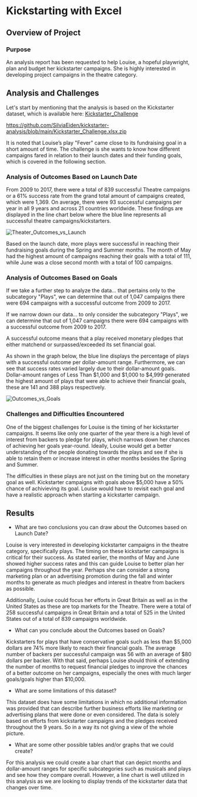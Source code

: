 # Kickstarting with Excel

## Overview of Project

### Purpose
An analysis report has been requested to help Louise, a hopeful playwright, plan and budget her kickstarter campaigns. She is highly interested in developing project campaigns in the theatre category.   

## Analysis and Challenges
Let's start by mentioning that the analysis is based on the Kickstarter dataset, which is available here: [Kickstarter_Challenge](Kickstarter_Challenge.xlsx.zip)

https://github.com/SilviaEiden/kickstarter-analysis/blob/main/Kickstarter_Challenge.xlsx.zip

It is noted that Louise’s play "Fever" came close to its fundraising goal in a short amount of time. The challenge is she wants to know how different campaigns fared in relation to their launch dates and their funding goals, which is covered in the following section.

### Analysis of Outcomes Based on Launch Date
From 2009 to 2017, there were a total of 839 successful Theatre campaigns or a 61% success rate from the grand total amount of campaigns created, which were 1,369. On average, there were 93 successful campaigns per year in all 9 years and across 21 countries worldwide. These findings are displayed in the line chart below where the blue line represents all successful theatre campaigns/kickstarters.

![Theater_Outcomes_vs_Launch](Theater_Outcomes_vs_Launch.png)

Based on the launch date, more plays were successful in reaching their fundraising goals during the Spring and Summer months. The month of May had the highest amount of campaigns reaching their goals with a total of 111, while June was a close second month with a total of 100 campaigns. 

### Analysis of Outcomes Based on Goals
If we take a further step to analyze the data... that pertains only to the subcategory "Plays", we can determine that out of 1,047 campaigns there were 694 campaigns with a successful outcome from 2009 to 2017.

If we narrow down our data... to only consider the subcategory "Plays", we can determine that out of 1,047 campaigns there were 694 campaigns with a successful outcome from 2009 to 2017.

A successful outcome means that a play received monetary pledges that either matchend or surpassed/exceeded its set financial goal. 

As shown in the graph below, the blue line displays the percentage of plays with a successful outcome per dollar-amount range. Furthermore, we can see that success rates varied largely due to their dollar-amount goals. Dollar-amount ranges of Less Than $1,000 and $1,000 to $4,999 generated the highest amount of plays that were able to achieve their financial goals, these are 141 and 388 plays respectively.      

![Outcomes_vs_Goals](Outcomes_vs_Goals.png)

### Challenges and Difficulties Encountered

One of the biggest challenges for Louise is the timing of her kickstarter campaigns. It seems like only one quarter of the year there is a high level of interest from backers to pledge for plays, which narrows down her chances of achieving her goals year-round. Ideally, Louise would get a better understanding of the people donating towards the plays and see if she is able to retain them or increase interest in other months besides the Spring and Summer.

The difficulties in these plays are not just on the timing but on the monetary goal as well. Kickstarter campaigns with goals above $5,000 have a 50% chance of achivieving its goal. Louise would have to revisit each goal and have a realistic approach when starting a kickstarter campaign. 

## Results

- What are two conclusions you can draw about the Outcomes based on Launch Date?

Louise is very interested in developing kickstarter campaigns in the theatre category, specifically plays. The timing on these kickstarter campaigns is critical for their success. As stated earlier, the months of May and June showed higher success rates and this can guide Louise to better plan her campaigns throughout the year. Perhaps she can consider a strong marketing plan or an advertising promotion during the fall and winter months to generate as much pledges and interest in theatre from backers as possible.

Additionally, Louise could focus her efforts in Great Britain as well as in the United States as these are top markets for the Theatre. There were a total of 258 successful campaigns in Great Britain and a total of 525 in the United States out of a total of 839 campaigns worldwide. 

- What can you conclude about the Outcomes based on Goals?

Kickstarters for plays that have conservative goals such as less than $5,000 dollars are 74% more likely to reach their financial goals. The average number of backers per successful campaign was 56 with an average of $80 dollars per backer. With that said, perhaps Louise should think of extending the number of months to request financial pledges to improve the chances of a better outcome on her campaigns, especially the ones with much larger goals/goals higher than $10,000.

- What are some limitations of this dataset?

This dataset does have some limitations in which no additional information was provided that can describe further business efforts like marketing or advertising plans that were done or even considered. The data is solely based on efforts from kickstarter campaigns and the pledges received throughout the 9 years. So in a way its not giving a view of the whole picture. 

- What are some other possible tables and/or graphs that we could create?

For this analysis we could create a bar chart that can depict months and dollar-amount ranges for specific subcategories such as musicals and plays and see how they compare overall. However, a line chart is well utilized in this analysis as we are looking to display trends of the kickstarter data that changes over time. 